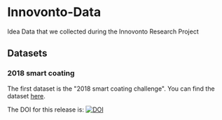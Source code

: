 # Innovonto-Data
Idea Data that we collected during the Innovonto Research Project

## Datasets
### 2018 smart coating
The first dataset is the "2018 smart coating challenge". You can find the dataset [here](/2018-smart-coating/README.md).

The DOI for this release is: [![DOI](https://zenodo.org/badge/143991256.svg)](https://zenodo.org/badge/latestdoi/143991256)

